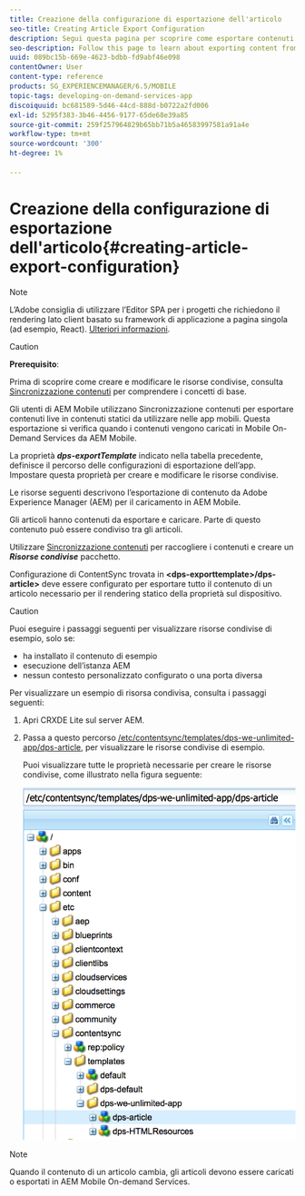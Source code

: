```yaml
---
title: Creazione della configurazione di esportazione dell'articolo
seo-title: Creating Article Export Configuration
description: Segui questa pagina per scoprire come esportare contenuti da Adobe Experience Manager (AEM) per caricarli in AEM Mobile.
seo-description: Follow this page to learn about exporting content from Adobe Experience Manager (AEM) for upload to AEM Mobile.
uuid: 089bc15b-669e-4623-bdbb-fd9abf46e098
contentOwner: User
content-type: reference
products: SG_EXPERIENCEMANAGER/6.5/MOBILE
topic-tags: developing-on-demand-services-app
discoiquuid: bc681589-5d46-44cd-888d-b0722a2fd006
exl-id: 5295f383-3b46-4456-9177-65de68e39a85
source-git-commit: 259f257964829b65bb71b5a46583997581a91a4e
workflow-type: tm+mt
source-wordcount: '300'
ht-degree: 1%

---
```


# Creazione della configurazione di esportazione dell&#39;articolo{#creating-article-export-configuration}

>[!NOTE]
>
>L’Adobe consiglia di utilizzare l’Editor SPA per i progetti che richiedono il rendering lato client basato su framework di applicazione a pagina singola (ad esempio, React). [Ulteriori informazioni](/help/sites-developing/spa-overview.md).

>[!CAUTION]
>
>**Prerequisito**:
>
>Prima di scoprire come creare e modificare le risorse condivise, consulta [Sincronizzazione contenuti](/help/mobile/mobile-ondemand-contentsync.md) per comprendere i concetti di base.

Gli utenti di AEM Mobile utilizzano Sincronizzazione contenuti per esportare contenuti live in contenuti statici da utilizzare nelle app mobili. Questa esportazione si verifica quando i contenuti vengono caricati in Mobile On-Demand Services da AEM Mobile.

La proprietà ***dps-exportTemplate*** indicato nella tabella precedente, definisce il percorso delle configurazioni di esportazione dell’app. Impostare questa proprietà per creare e modificare le risorse condivise.

Le risorse seguenti descrivono l’esportazione di contenuto da Adobe Experience Manager (AEM) per il caricamento in AEM Mobile.

Gli articoli hanno contenuti da esportare e caricare. Parte di questo contenuto può essere condiviso tra gli articoli.

Utilizzare [Sincronizzazione contenuti](/help/mobile/mobile-ondemand-contentsync.md) per raccogliere i contenuti e creare un ***Risorse condivise*** pacchetto.

Configurazione di ContentSync trovata in **&lt;dps-exporttemplate>/dps-article>** deve essere configurato per esportare tutto il contenuto di un articolo necessario per il rendering statico della proprietà sul dispositivo.

>[!CAUTION]
>
>Puoi eseguire i passaggi seguenti per visualizzare risorse condivise di esempio, solo se:
>
>* ha installato il contenuto di esempio
>* esecuzione dell’istanza AEM
>* nessun contesto personalizzato configurato o una porta diversa
>

Per visualizzare un esempio di risorsa condivisa, consulta i passaggi seguenti:

1. Apri CRXDE Lite sul server AEM.
1. Passa a questo percorso [/etc/contentsync/templates/dps-we-unlimited-app/dps-article](http://localhost:4502/crx/de/index.jsp#/etc/contentsync/templates/dps-we-unlimited-app/dps-article), per visualizzare le risorse condivise di esempio.

   Puoi visualizzare tutte le proprietà necessarie per creare le risorse condivise, come illustrato nella figura seguente:

   ![chlimage_1-134](assets/chlimage_1-134.png)

>[!NOTE]
>
>Quando il contenuto di un articolo cambia, gli articoli devono essere caricati o esportati in AEM Mobile On-demand Services.
